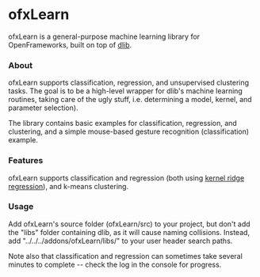# ofxLearn

ofxLearn is a general-purpose machine learning library for OpenFrameworks, built on top of [dlib](http://dlib.net/).


### About

ofxLearn supports classification, regression, and unsupervised clustering tasks. The goal is to be a high-level wrapper for dlib's machine learning routines, taking care of the ugly stuff, i.e. determining a model, kernel, and parameter selection).

The library contains basic examples for classification, regression, and clustering, and a simple mouse-based gesture recognition (classification) example.


### Features

ofxLearn supports classification and regression (both using [kernel ridge regression](http://en.wikipedia.org/wiki/Kernel_method)), and k-means clustering. 


### Usage

Add ofxLearn's source folder (ofxLearn/src) to your project, but don't add the "libs" folder containing dlib, as it will cause naming collisions. Instead, add "../../../addons/ofxLearn/libs/" to your user header search paths.

Note also that classification and regression can sometimes take several minutes to complete -- check the log in the console for progress.  
